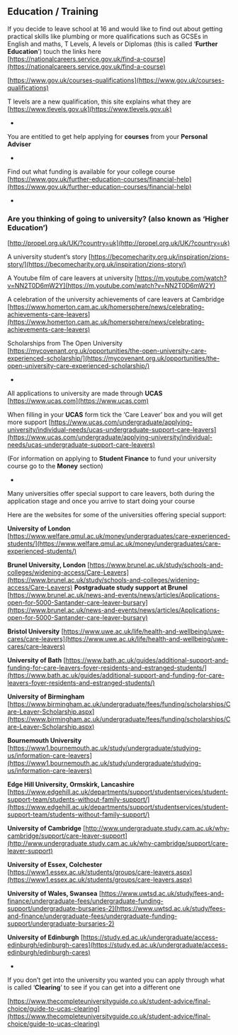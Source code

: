 ## Education /  Training

If you decide to leave school at 16 and would like to find out about getting practical skills like plumbing or more qualifications such as GCSEs in English and maths, T Levels, A levels or Diplomas (this is called ‘**Further Education**’) touch the links here
[https://nationalcareers.service.gov.uk/find-a-course](https://nationalcareers.service.gov.uk/find-a-course)

[https://www.gov.uk/courses-qualifications](https://www.gov.uk/courses-qualifications)


T levels are a new qualification, this site explains what they are
[https://www.tlevels.gov.uk](https://www.tlevels.gov.uk)

*

You are entitled to get help applying for **courses** from your **Personal Adviser**

*

Find out what funding is available for your college course 
[https://www.gov.uk/further-education-courses/financial-help](https://www.gov.uk/further-education-courses/financial-help)

*
                                                                                                                                 
### Are you thinking of going to university? (also known as ‘Higher Education’)
[http://propel.org.uk/UK/?country=uk](http://propel.org.uk/UK/?country=uk)

A university student’s story 
[https://becomecharity.org.uk/inspiration/zions-story/](https://becomecharity.org.uk/inspiration/zions-story/)

A Youtube film of care leavers at university
[https://m.youtube.com/watch?v=NN2T0D6mW2Y](https://m.youtube.com/watch?v=NN2T0D6mW2Y)

A celebration of the university achievements of care leavers at Cambridge [https://www.homerton.cam.ac.uk/homersphere/news/celebrating-achievements-care-leavers](https://www.homerton.cam.ac.uk/homersphere/news/celebrating-achievements-care-leavers)

Scholarships from The Open University
[https://mycovenant.org.uk/opportunities/the-open-university-care-experienced-scholarship/](https://mycovenant.org.uk/opportunities/the-open-university-care-experienced-scholarship/)


*

All applications to university are made through **UCAS** [https://www.ucas.com](https://www.ucas.com)


When filling in your **UCAS** form tick the ‘Care Leaver’ box and you will get more support
[https://www.ucas.com/undergraduate/applying-university/individual-needs/ucas-undergraduate-support-care-leavers](https://www.ucas.com/undergraduate/applying-university/individual-needs/ucas-undergraduate-support-care-leavers)


(For information on applying to **Student Finance** to fund your university course go to 
the **Money** section)

*

Many universities offer special support to care leavers, both during the application stage and once you arrive to start doing your course

Here are the websites for some of the universities offering special support:

**University of London**
[https://www.welfare.qmul.ac.uk/money/undergraduates/care-experienced-students/](https://www.welfare.qmul.ac.uk/money/undergraduates/care-experienced-students/)


**Brunel University, London**
[https://www.brunel.ac.uk/study/schools-and-colleges/widening-access/Care-Leavers](https://www.brunel.ac.uk/study/schools-and-colleges/widening-access/Care-Leavers)
**Postgraduate study support at Brunel** [https://www.brunel.ac.uk/news-and-events/news/articles/Applications-open-for-5000-Santander-care-leaver-bursary](https://www.brunel.ac.uk/news-and-events/news/articles/Applications-open-for-5000-Santander-care-leaver-bursary)


**Bristol University**
[https://www.uwe.ac.uk/life/health-and-wellbeing/uwe-cares/care-leavers](https://www.uwe.ac.uk/life/health-and-wellbeing/uwe-cares/care-leavers)


**University of Bath**
[https://www.bath.ac.uk/guides/additional-support-and-funding-for-care-leavers-foyer-residents-and-estranged-students/](https://www.bath.ac.uk/guides/additional-support-and-funding-for-care-leavers-foyer-residents-and-estranged-students/)


**University of Birmingham**
[https://www.birmingham.ac.uk/undergraduate/fees/funding/scholarships/Care-Leaver-Scholarship.aspx](https://www.birmingham.ac.uk/undergraduate/fees/funding/scholarships/Care-Leaver-Scholarship.aspx)


**Bournemouth University**
[https://www1.bournemouth.ac.uk/study/undergraduate/studying-us/information-care-leavers](https://www1.bournemouth.ac.uk/study/undergraduate/studying-us/information-care-leavers)


**Edge Hill University, Ormskirk, Lancashire**
[https://www.edgehill.ac.uk/departments/support/studentservices/student-support-team/students-without-family-support/](https://www.edgehill.ac.uk/departments/support/studentservices/student-support-team/students-without-family-support/)


**University of Cambridge**
[http://www.undergraduate.study.cam.ac.uk/why-cambridge/support/care-leaver-support](http://www.undergraduate.study.cam.ac.uk/why-cambridge/support/care-leaver-support)


**University of Essex, Colchester**
[https://www1.essex.ac.uk/students/groups/care-leavers.aspx](https://www1.essex.ac.uk/students/groups/care-leavers.aspx)


**University of Wales, Swansea**
[https://www.uwtsd.ac.uk/study/fees-and-finance/undergraduate-fees/undergraduate-funding-support/undergraduate-bursaries-2](https://www.uwtsd.ac.uk/study/fees-and-finance/undergraduate-fees/undergraduate-funding-support/undergraduate-bursaries-2)

**University of Edinburgh** 
[https://study.ed.ac.uk/undergraduate/access-edinburgh/edinburgh-cares](https://study.ed.ac.uk/undergraduate/access-edinburgh/edinburgh-cares)


*

If you don’t get into the university you wanted you can apply through what is called ‘**Clearing**’ to see if you can get into a different one  

[https://www.thecompleteuniversityguide.co.uk/student-advice/final-choice/guide-to-ucas-clearing](https://www.thecompleteuniversityguide.co.uk/student-advice/final-choice/guide-to-ucas-clearing)
